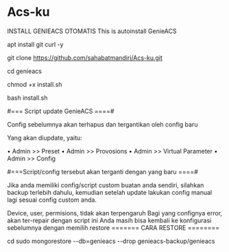 # Acs-ku

INSTALL GENIEACS OTOMATIS
This is autoinstall GenieACS


apt install git curl -y

git clone https://github.com/sahabatmandiri/Acs-ku.git

cd genieacs

chmod +x install.sh

bash install.sh

#=== Script update GenieACS ====#

Config sebelumnya akan terhapus dan tergantikan oleh config baru

Yang akan diupdate, yaitu:

• Admin >> Preset
• Admin >> Provosions
• Admin >> Virtual Parameter
• Admin >> Config

#===Script/config tersebut akan terganti dengan yang baru ====#

Jika anda memiliki config/script custom buatan anda sendiri,
silahkan backup terlebih dahulu, kemudian setelah update lakukan config manual lagi sesuai config custom anda.

Device, user, permisions, tidak akan terpengaruh
Bagi yang confignya error, akan ter-repair dengan script ini
Anda masih bisa kembali ke konfigurasi sebelumnya dengan memilih restore
======= CARA RESTORE ========

cd
sudo mongorestore --db=genieacs --drop genieacs-backup/genieacs
